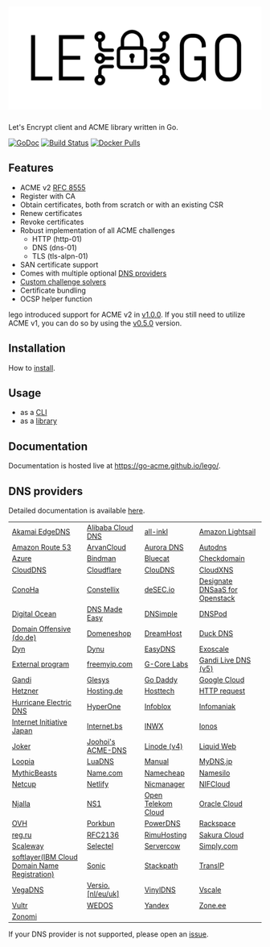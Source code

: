# ![lego](./docs/static/images/logo.png)

Let's Encrypt client and ACME library written in Go.

[![GoDoc](https://godoc.org/github.com/go-acme/lego?status.svg)](https://pkg.go.dev/mod/github.com/go-acme/lego/v4)
[![Build Status](https://github.com//go-acme/lego/workflows/Main/badge.svg?branch=master)](https://github.com//go-acme/lego/actions)
[![Docker Pulls](https://img.shields.io/docker/pulls/goacme/lego.svg)](https://hub.docker.com/r/goacme/lego/)

## Features

- ACME v2 [RFC 8555](https://tools.ietf.org/html/rfc8555) 
- Register with CA
- Obtain certificates, both from scratch or with an existing CSR
- Renew certificates
- Revoke certificates
- Robust implementation of all ACME challenges
  - HTTP (http-01)
  - DNS (dns-01)
  - TLS (tls-alpn-01)
- SAN certificate support
- Comes with multiple optional [DNS providers](https://go-acme.github.io/lego/dns)
- [Custom challenge solvers](https://go-acme.github.io/lego/usage/library/writing-a-challenge-solver/)
- Certificate bundling
- OCSP helper function

lego introduced support for ACME v2 in [v1.0.0](https://github.com/go-acme/lego/releases/tag/v1.0.0). If you still need to utilize ACME v1, you can do so by using the [v0.5.0](https://github.com/go-acme/lego/releases/tag/v0.5.0) version.

## Installation

How to [install](https://go-acme.github.io/lego/installation/).

## Usage

- as a [CLI](https://go-acme.github.io/lego/usage/cli)
- as a [library](https://go-acme.github.io/lego/usage/library)

## Documentation

Documentation is hosted live at https://go-acme.github.io/lego/.

## DNS providers

Detailed documentation is available [here](https://go-acme.github.io/lego/dns).

<!-- START DNS PROVIDERS LIST -->

|                                                                                                |                                                                                                |                                                                                                |                                                                                                |
|------------------------------------------------------------------------------------------------|------------------------------------------------------------------------------------------------|------------------------------------------------------------------------------------------------|------------------------------------------------------------------------------------------------|
| [Akamai EdgeDNS](https://go-acme.github.io/lego/dns/edgedns/)                                  | [Alibaba Cloud DNS](https://go-acme.github.io/lego/dns/alidns/)                                | [all-inkl](https://go-acme.github.io/lego/dns/allinkl/)                                        | [Amazon Lightsail](https://go-acme.github.io/lego/dns/lightsail/)                              |
| [Amazon Route 53](https://go-acme.github.io/lego/dns/route53/)                                 | [ArvanCloud](https://go-acme.github.io/lego/dns/arvancloud/)                                   | [Aurora DNS](https://go-acme.github.io/lego/dns/auroradns/)                                    | [Autodns](https://go-acme.github.io/lego/dns/autodns/)                                         |
| [Azure](https://go-acme.github.io/lego/dns/azure/)                                             | [Bindman](https://go-acme.github.io/lego/dns/bindman/)                                         | [Bluecat](https://go-acme.github.io/lego/dns/bluecat/)                                         | [Checkdomain](https://go-acme.github.io/lego/dns/checkdomain/)                                 |
| [CloudDNS](https://go-acme.github.io/lego/dns/clouddns/)                                       | [Cloudflare](https://go-acme.github.io/lego/dns/cloudflare/)                                   | [ClouDNS](https://go-acme.github.io/lego/dns/cloudns/)                                         | [CloudXNS](https://go-acme.github.io/lego/dns/cloudxns/)                                       |
| [ConoHa](https://go-acme.github.io/lego/dns/conoha/)                                           | [Constellix](https://go-acme.github.io/lego/dns/constellix/)                                   | [deSEC.io](https://go-acme.github.io/lego/dns/desec/)                                          | [Designate DNSaaS for Openstack](https://go-acme.github.io/lego/dns/designate/)                |
| [Digital Ocean](https://go-acme.github.io/lego/dns/digitalocean/)                              | [DNS Made Easy](https://go-acme.github.io/lego/dns/dnsmadeeasy/)                               | [DNSimple](https://go-acme.github.io/lego/dns/dnsimple/)                                       | [DNSPod](https://go-acme.github.io/lego/dns/dnspod/)                                           |
| [Domain Offensive (do.de)](https://go-acme.github.io/lego/dns/dode/)                           | [Domeneshop](https://go-acme.github.io/lego/dns/domeneshop/)                                   | [DreamHost](https://go-acme.github.io/lego/dns/dreamhost/)                                     | [Duck DNS](https://go-acme.github.io/lego/dns/duckdns/)                                        |
| [Dyn](https://go-acme.github.io/lego/dns/dyn/)                                                 | [Dynu](https://go-acme.github.io/lego/dns/dynu/)                                               | [EasyDNS](https://go-acme.github.io/lego/dns/easydns/)                                         | [Exoscale](https://go-acme.github.io/lego/dns/exoscale/)                                       |
| [External program](https://go-acme.github.io/lego/dns/exec/)                                   | [freemyip.com](https://go-acme.github.io/lego/dns/freemyip/)                                   | [G-Core Labs](https://go-acme.github.io/lego/dns/gcore/)                                       | [Gandi Live DNS (v5)](https://go-acme.github.io/lego/dns/gandiv5/)                             |
| [Gandi](https://go-acme.github.io/lego/dns/gandi/)                                             | [Glesys](https://go-acme.github.io/lego/dns/glesys/)                                           | [Go Daddy](https://go-acme.github.io/lego/dns/godaddy/)                                        | [Google Cloud](https://go-acme.github.io/lego/dns/gcloud/)                                     |
| [Hetzner](https://go-acme.github.io/lego/dns/hetzner/)                                         | [Hosting.de](https://go-acme.github.io/lego/dns/hostingde/)                                    | [Hosttech](https://go-acme.github.io/lego/dns/hosttech/)                                       | [HTTP request](https://go-acme.github.io/lego/dns/httpreq/)                                    |
| [Hurricane Electric DNS](https://go-acme.github.io/lego/dns/hurricane/)                        | [HyperOne](https://go-acme.github.io/lego/dns/hyperone/)                                       | [Infoblox](https://go-acme.github.io/lego/dns/infoblox/)                                       | [Infomaniak](https://go-acme.github.io/lego/dns/infomaniak/)                                   |
| [Internet Initiative Japan](https://go-acme.github.io/lego/dns/iij/)                           | [Internet.bs](https://go-acme.github.io/lego/dns/internetbs/)                                  | [INWX](https://go-acme.github.io/lego/dns/inwx/)                                               | [Ionos](https://go-acme.github.io/lego/dns/ionos/)                                             |
| [Joker](https://go-acme.github.io/lego/dns/joker/)                                             | [Joohoi's ACME-DNS](https://go-acme.github.io/lego/dns/acme-dns/)                              | [Linode (v4)](https://go-acme.github.io/lego/dns/linode/)                                      | [Liquid Web](https://go-acme.github.io/lego/dns/liquidweb/)                                    |
| [Loopia](https://go-acme.github.io/lego/dns/loopia/)                                           | [LuaDNS](https://go-acme.github.io/lego/dns/luadns/)                                           | [Manual](https://go-acme.github.io/lego/dns/manual/)                                           | [MyDNS.jp](https://go-acme.github.io/lego/dns/mydnsjp/)                                        |
| [MythicBeasts](https://go-acme.github.io/lego/dns/mythicbeasts/)                               | [Name.com](https://go-acme.github.io/lego/dns/namedotcom/)                                     | [Namecheap](https://go-acme.github.io/lego/dns/namecheap/)                                     | [Namesilo](https://go-acme.github.io/lego/dns/namesilo/)                                       |
| [Netcup](https://go-acme.github.io/lego/dns/netcup/)                                           | [Netlify](https://go-acme.github.io/lego/dns/netlify/)                                         | [Nicmanager](https://go-acme.github.io/lego/dns/nicmanager/)                                   | [NIFCloud](https://go-acme.github.io/lego/dns/nifcloud/)                                       |
| [Njalla](https://go-acme.github.io/lego/dns/njalla/)                                           | [NS1](https://go-acme.github.io/lego/dns/ns1/)                                                 | [Open Telekom Cloud](https://go-acme.github.io/lego/dns/otc/)                                  | [Oracle Cloud](https://go-acme.github.io/lego/dns/oraclecloud/)                                |
| [OVH](https://go-acme.github.io/lego/dns/ovh/)                                                 | [Porkbun](https://go-acme.github.io/lego/dns/porkbun/)                                         | [PowerDNS](https://go-acme.github.io/lego/dns/pdns/)                                           | [Rackspace](https://go-acme.github.io/lego/dns/rackspace/)                                     |
| [reg.ru](https://go-acme.github.io/lego/dns/regru/)                                            | [RFC2136](https://go-acme.github.io/lego/dns/rfc2136/)                                         | [RimuHosting](https://go-acme.github.io/lego/dns/rimuhosting/)                                 | [Sakura Cloud](https://go-acme.github.io/lego/dns/sakuracloud/)                                |
| [Scaleway](https://go-acme.github.io/lego/dns/scaleway/)                                       | [Selectel](https://go-acme.github.io/lego/dns/selectel/)                                       | [Servercow](https://go-acme.github.io/lego/dns/servercow/)                                     | [Simply.com](https://go-acme.github.io/lego/dns/simply/)                                       |
| [softlayer(IBM Cloud Domain Name Registration)](https://go-acme.github.io/lego/dns/softlayer/) | [Sonic](https://go-acme.github.io/lego/dns/sonic/)                                             | [Stackpath](https://go-acme.github.io/lego/dns/stackpath/)                                     | [TransIP](https://go-acme.github.io/lego/dns/transip/)                                         |
| [VegaDNS](https://go-acme.github.io/lego/dns/vegadns/)                                         | [Versio.[nl/eu/uk]](https://go-acme.github.io/lego/dns/versio/)                                | [VinylDNS](https://go-acme.github.io/lego/dns/vinyldns/)                                       | [Vscale](https://go-acme.github.io/lego/dns/vscale/)                                           |
| [Vultr](https://go-acme.github.io/lego/dns/vultr/)                                             | [WEDOS](https://go-acme.github.io/lego/dns/wedos/)                                             | [Yandex](https://go-acme.github.io/lego/dns/yandex/)                                           | [Zone.ee](https://go-acme.github.io/lego/dns/zoneee/)                                          |
| [Zonomi](https://go-acme.github.io/lego/dns/zonomi/)                                           |                                                                                                |                                                                                                |                                                                                                |

<!-- END DNS PROVIDERS LIST -->

If your DNS provider is not supported, please open an [issue](https://github.com/go-acme/lego/issues/new?assignees=&labels=enhancement%2C+new-provider&template=new_dns_provider.md).
